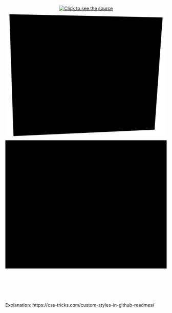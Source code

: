 <div align="center">
	<br>
	<a href="https://github.com/sindresorhus/css-in-readme-like-wat/blame/main/header.svg">
		<img src="header.svg" width="800" height="400" alt="Click to see the source">
	</a>
	<br>


<img src="scrollbar.svg" width="800" height="400">

<img src="anim-attr.svg" width="800" height="400">


</div>

<br>
<br>
<br>
<br>
<br>
<br>
Explanation: https://css-tricks.com/custom-styles-in-github-readmes/
